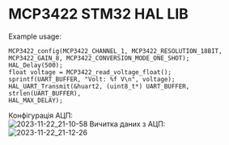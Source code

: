 # MCP3422 STM32 HAL LIB  
Example usage:
```  
MCP3422_config(MCP3422_CHANNEL_1, MCP3422_RESOLUTION_18BIT,
MCP3422_GAIN_8, MCP3422_CONVERSION_MODE_ONE_SHOT);
HAL_Delay(500);
float voltage = MCP3422_read_voltage_float();
sprintf(UART_BUFFER, "Volt: %f V\n", voltage);
HAL_UART_Transmit(&huart2, (uint8_t*) UART_BUFFER, strlen(UART_BUFFER),
HAL_MAX_DELAY);
```
Конфігурація АЦП:  
![2023-11-22_21-10-58](https://github.com/Vitech-UA/STM32-Libs/assets/74230330/a2969ea1-4c3f-4a4a-87d6-28d86bd2660d)
Вичитка даних з АЦП:  
![2023-11-22_21-12-26](https://github.com/Vitech-UA/STM32-Libs/assets/74230330/372720d9-62d6-4da6-9ffe-ceb4e2d4e01b)


